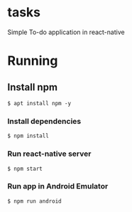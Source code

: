 # tasks

Simple To-do application in react-native

# Running

## Install npm

`$ apt install npm -y`

### Install dependencies

`$ npm install`

### Run react-native server

`$ npm start`

### Run app in Android Emulator

`$ npm run android`
